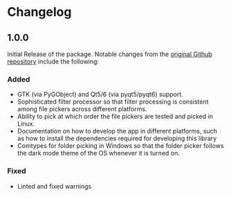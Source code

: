 # Changelog

## 1.0.0

Initial Release of the package. Notable changes from the [original Github repository](https://github.com/maikelwever/crossfiledialog) include the following:

### Added

- GTK (via PyGObject) and Qt5/6 (via pyqt5/pyqt6) support.
- Sophisticated filter processor so that filter processing is consistent among file pickers across different platforms.
- Ability to pick at which order the file pickers are tested and picked in Linux.
- Documentation on how to develop the app in different platforms, such as how to install the dependencies required for developing this library
- Comtypes for folder picking in Windows so that the folder picker follows the dark mode theme of the OS whenever it is turned on.

### Fixed

- Linted and fixed warnings
